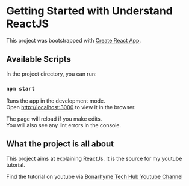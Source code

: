 # Getting Started with Understand ReactJS

This project was bootstrapped with [Create React App](https://github.com/facebook/create-react-app).

## Available Scripts

In the project directory, you can run:

### `npm start`

Runs the app in the development mode.\
Open [http://localhost:3000](http://localhost:3000) to view it in the browser.

The page will reload if you make edits.\
You will also see any lint errors in the console.

## What the project is all about

This project aims at explaining ReactJs. It is the source for my youtube tutorial.

Find the tutorial on youtube via [Bonarhyme Tech Hub Youtube Channel](https://youtu.be/CnbwzlP1jOs)
